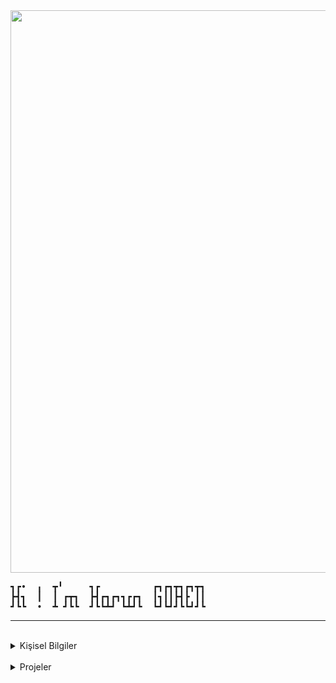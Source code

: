 <img src="https://user-images.githubusercontent.com/74038190/238200121-6357eb37-3a0e-4efe-b015-ce8b14e910d6.gif" width="900">
  <pre>
┓┏•  ╻  ┳╹     ┓┏          ┏┓┏┓┳┓┏┓┳┓
┣┫┓  ┃  ┃ ┏┳┓  ┣┫┏┓┏┓┓┏┏┓  ┃┓┃┃┣┫┣ ┃┃
┛┗┗  •  ┻ ┛┗┗  ┛┗┗┻┛ ┗┻┛┗  ┗┛┗┛┛┗┗┛┛┗                                     
</pre>
<center><hr></center>

<br>
<details>
  <summary>Kişisel Bilgiler</summary><br>
<blockquote>Sosyal medya hesaplarımdan beni takip ederek, teknoloji hakkında güncellemeleri, proje ilerlemelerimi ve ilgi alanlarımı paylaşımlarım aracılığıyla takip edebilirsiniz.</blockquote>
<hr>
 <pre><p>
👤 Ad: [Adınız]
📧 E-posta: [e-posta adresiniz]
🌐 Web Sitesi: [Kişisel Web Sitesi](https://example.com)
💼 LinkedIn: [LinkedIn Profiliniz](https://www.linkedin.com/in/kullanici-adiniz/)
🐦 Twitter: [@kullanici_adiniz](https://twitter.com/kullanici_adiniz)
 </p></pre></details>
 <br>
 <details>
  <summary>Projeler</summary><br>
   <blockquote>Projelerimde her zaman kalite ve kullanıcı deneyimi önceliğimdir.</blockquote>
<hr>
🚀 Proje 1: [Proje 1 Adı]
 <pre><p>
    ![Proje 1 Resmi](https://example.com/proje1_resmi.png)
 </p></pre>
 </details>
 <br>
